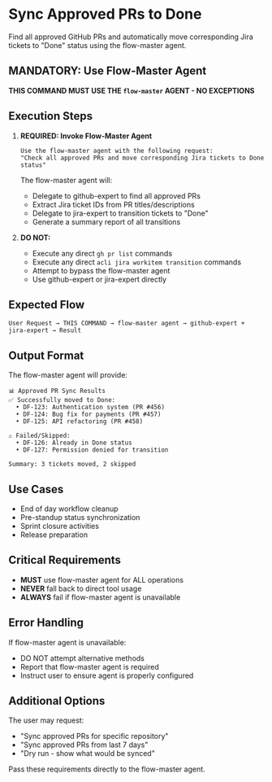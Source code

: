 # Sync Approved PRs to Done

Find all approved GitHub PRs and automatically move corresponding Jira tickets to "Done" status using the flow-master agent.

## MANDATORY: Use Flow-Master Agent
**THIS COMMAND MUST USE THE `flow-master` AGENT - NO EXCEPTIONS**

## Execution Steps

1. **REQUIRED: Invoke Flow-Master Agent**
   ```
   Use the flow-master agent with the following request:
   "Check all approved PRs and move corresponding Jira tickets to Done status"
   ```
   
   The flow-master agent will:
   - Delegate to github-expert to find all approved PRs
   - Extract Jira ticket IDs from PR titles/descriptions
   - Delegate to jira-expert to transition tickets to "Done"
   - Generate a summary report of all transitions

2. **DO NOT:**
   - Execute any direct `gh pr list` commands
   - Execute any direct `acli jira workitem transition` commands
   - Attempt to bypass the flow-master agent
   - Use github-expert or jira-expert directly

## Expected Flow
```
User Request → THIS COMMAND → flow-master agent → github-expert + jira-expert → Result
```

## Output Format
The flow-master agent will provide:
```
📊 Approved PR Sync Results
✅ Successfully moved to Done:
  • DF-123: Authentication system (PR #456)
  • DF-124: Bug fix for payments (PR #457)
  • DF-125: API refactoring (PR #458)

⚠️ Failed/Skipped:
  • DF-126: Already in Done status
  • DF-127: Permission denied for transition

Summary: 3 tickets moved, 2 skipped
```

## Use Cases
- End of day workflow cleanup
- Pre-standup status synchronization
- Sprint closure activities
- Release preparation

## Critical Requirements
- **MUST** use flow-master agent for ALL operations
- **NEVER** fall back to direct tool usage
- **ALWAYS** fail if flow-master agent is unavailable

## Error Handling
If flow-master agent is unavailable:
- DO NOT attempt alternative methods
- Report that flow-master agent is required
- Instruct user to ensure agent is properly configured

## Additional Options
The user may request:
- "Sync approved PRs for specific repository"
- "Sync approved PRs from last 7 days"
- "Dry run - show what would be synced"

Pass these requirements directly to the flow-master agent.